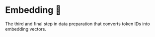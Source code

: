 # Embedding 🔗

The third and final step in data preparation that converts token IDs into embedding vectors.